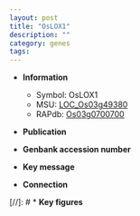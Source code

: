 ```yaml
---
layout: post
title: "OsLOX1"
description: ""
category: genes
tags: 
---
```


* **Information**  
    + Symbol: OsLOX1  
    + MSU: [LOC_Os03g49380](http://rice.uga.edu/cgi-bin/ORF_infopage.cgi?orf=LOC_Os03g49380)  
    + RAPdb: [Os03g0700700](http://rapdb.dna.affrc.go.jp/viewer/gbrowse_details/irgsp1?name=Os03g0700700)  

* **Publication**  

* **Genbank accession number**  

* **Key message**  

* **Connection**  

[//]: # * **Key figures**  


